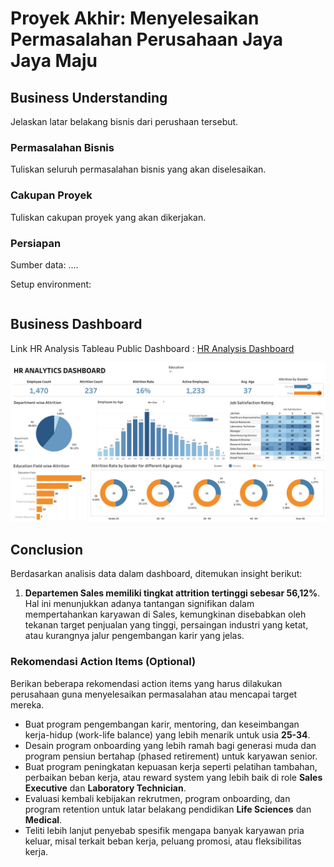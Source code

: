 # Proyek Akhir: Menyelesaikan Permasalahan Perusahaan Jaya Jaya Maju

## Business Understanding

Jelaskan latar belakang bisnis dari perushaan tersebut.

### Permasalahan Bisnis

Tuliskan seluruh permasalahan bisnis yang akan diselesaikan.

### Cakupan Proyek

Tuliskan cakupan proyek yang akan dikerjakan.

### Persiapan

Sumber data: ....

Setup environment:

```

```

## Business Dashboard

Link HR Analysis Tableau Public Dashboard : [HR Analysis Dashboard](https://public.tableau.com/app/profile/fauzihan.bagus/viz/HRAnalysis_17457576868510/HRANALYTICSDASHBOARD)



![HR Dashboard](good_sawo-dashboard.png)

## Conclusion

Berdasarkan analisis data dalam dashboard, ditemukan insight berikut:

1. **Departemen Sales memiliki tingkat attrition tertinggi sebesar 56,12%**.
Hal ini menunjukkan adanya tantangan signifikan dalam mempertahankan karyawan di Sales, kemungkinan disebabkan oleh tekanan target penjualan yang tinggi, persaingan industri yang ketat, atau kurangnya jalur pengembangan karir yang jelas.

### Rekomendasi Action Items (Optional)

Berikan beberapa rekomendasi action items yang harus dilakukan perusahaan guna menyelesaikan permasalahan atau mencapai target mereka.

- Buat program pengembangan karir, mentoring, dan keseimbangan kerja-hidup (work-life balance) yang lebih menarik untuk usia **25-34**.
- Desain program onboarding yang lebih ramah bagi generasi muda dan program pensiun bertahap (phased retirement) untuk karyawan senior.
- Buat program peningkatan kepuasan kerja seperti pelatihan tambahan, perbaikan beban kerja, atau reward system yang lebih baik di role **Sales Executive** dan **Laboratory Technician**.
- Evaluasi kembali kebijakan rekrutmen, program onboarding, dan program retention untuk latar belakang pendidikan **Life Sciences** dan **Medical**.
- Teliti lebih lanjut penyebab spesifik mengapa banyak karyawan pria keluar, misal terkait beban kerja, peluang promosi, atau fleksibilitas kerja.
